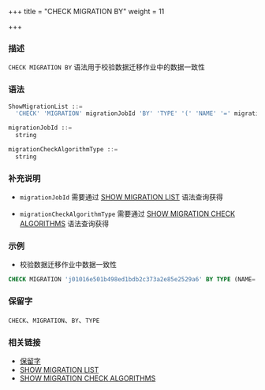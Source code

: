 +++
title = "CHECK MIGRATION BY"
weight = 11

+++

### 描述

`CHECK MIGRATION BY` 语法用于校验数据迁移作业中的数据一致性

### 语法

```sql
ShowMigrationList ::=
  'CHECK' 'MIGRATION' migrationJobId 'BY' 'TYPE' '(' 'NAME' '=' migrationCheckAlgorithmType ')'

migrationJobId ::=
  string

migrationCheckAlgorithmType ::=
  string
```

### 补充说明

- `migrationJobId` 需要通过 [SHOW MIGRATION LIST](/cn/reference/distsql/syntax/ral/migration/show-migration-list/) 语法查询获得

- `migrationCheckAlgorithmType` 需要通过 [SHOW MIGRATION CHECK ALGORITHMS](/cn/reference/distsql/syntax/ral/migration/show-migration-check-algorithm/) 语法查询获得

### 示例

- 校验数据迁移作业中数据一致性

```sql
CHECK MIGRATION 'j01016e501b498ed1bdb2c373a2e85e2529a6' BY TYPE (NAME='CRC32_MATCH');
```

### 保留字

`CHECK`、`MIGRATION`、`BY`、`TYPE`

### 相关链接

- [保留字](/cn/reference/distsql/syntax/reserved-word/)
- [SHOW MIGRATION LIST](/cn/reference/distsql/syntax/ral/migration/show-migration-list/)
- [SHOW MIGRATION CHECK ALGORITHMS](/cn/reference/distsql/syntax/ral/migration/show-migration-check-algorithm/)